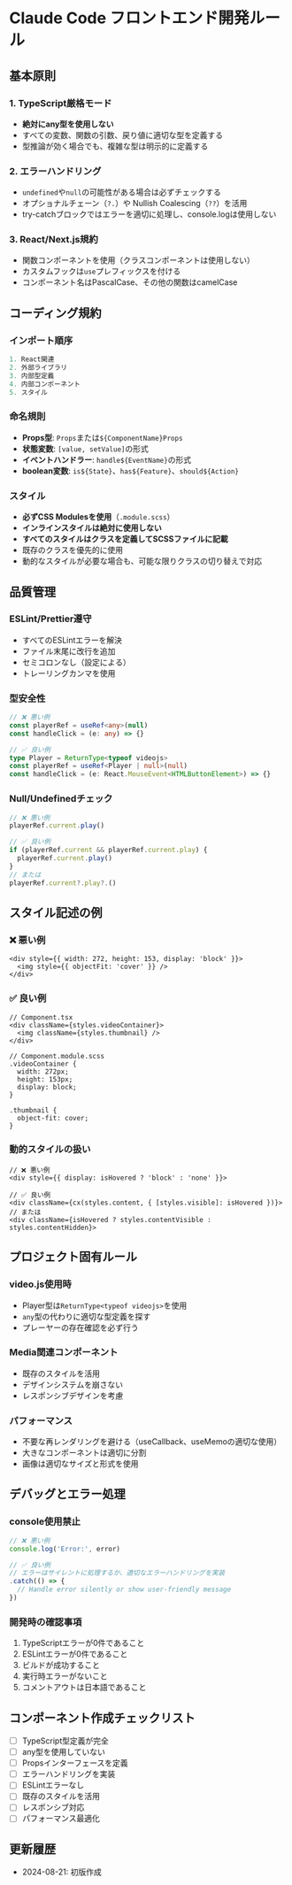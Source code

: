 # Claude Code フロントエンド開発ルール

## 基本原則

### 1. TypeScript厳格モード
- **絶対にany型を使用しない**
- すべての変数、関数の引数、戻り値に適切な型を定義する
- 型推論が効く場合でも、複雑な型は明示的に定義する

### 2. エラーハンドリング
- `undefined`や`null`の可能性がある場合は必ずチェックする
- オプショナルチェーン（`?.`）や Nullish Coalescing（`??`）を活用
- try-catchブロックではエラーを適切に処理し、console.logは使用しない

### 3. React/Next.js規約
- 関数コンポーネントを使用（クラスコンポーネントは使用しない）
- カスタムフックは`use`プレフィックスを付ける
- コンポーネント名はPascalCase、その他の関数はcamelCase

## コーディング規約

### インポート順序
```typescript
1. React関連
2. 外部ライブラリ
3. 内部型定義
4. 内部コンポーネント
5. スタイル
```

### 命名規則
- **Props型**: `Props`または`${ComponentName}Props`
- **状態変数**: `[value, setValue]`の形式
- **イベントハンドラー**: `handle${EventName}`の形式
- **boolean変数**: `is${State}`、`has${Feature}`、`should${Action}`

### スタイル
- **必ずCSS Modulesを使用**（`.module.scss`）
- **インラインスタイルは絶対に使用しない**
- **すべてのスタイルはクラスを定義してSCSSファイルに記載**
- 既存のクラスを優先的に使用
- 動的なスタイルが必要な場合も、可能な限りクラスの切り替えで対応

## 品質管理

### ESLint/Prettier遵守
- すべてのESLintエラーを解決
- ファイル末尾に改行を追加
- セミコロンなし（設定による）
- トレーリングカンマを使用

### 型安全性
```typescript
// ❌ 悪い例
const playerRef = useRef<any>(null)
const handleClick = (e: any) => {}

// ✅ 良い例
type Player = ReturnType<typeof videojs>
const playerRef = useRef<Player | null>(null)
const handleClick = (e: React.MouseEvent<HTMLButtonElement>) => {}
```

### Null/Undefinedチェック
```typescript
// ❌ 悪い例
playerRef.current.play()

// ✅ 良い例
if (playerRef.current && playerRef.current.play) {
  playerRef.current.play()
}
// または
playerRef.current?.play?.()
```

## スタイル記述の例

### ❌ 悪い例
```tsx
<div style={{ width: 272, height: 153, display: 'block' }}>
  <img style={{ objectFit: 'cover' }} />
</div>
```

### ✅ 良い例
```tsx
// Component.tsx
<div className={styles.videoContainer}>
  <img className={styles.thumbnail} />
</div>

// Component.module.scss
.videoContainer {
  width: 272px;
  height: 153px;
  display: block;
}

.thumbnail {
  object-fit: cover;
}
```

### 動的スタイルの扱い
```tsx
// ❌ 悪い例
<div style={{ display: isHovered ? 'block' : 'none' }}>

// ✅ 良い例
<div className={cx(styles.content, { [styles.visible]: isHovered })}>
// または
<div className={isHovered ? styles.contentVisible : styles.contentHidden}>
```

## プロジェクト固有ルール

### video.js使用時
- Player型は`ReturnType<typeof videojs>`を使用
- `any`型の代わりに適切な型定義を探す
- プレーヤーの存在確認を必ず行う

### Media関連コンポーネント
- 既存のスタイルを活用
- デザインシステムを崩さない
- レスポンシブデザインを考慮

### パフォーマンス
- 不要な再レンダリングを避ける（useCallback、useMemoの適切な使用）
- 大きなコンポーネントは適切に分割
- 画像は適切なサイズと形式を使用

## デバッグとエラー処理

### console使用禁止
```typescript
// ❌ 悪い例
console.log('Error:', error)

// ✅ 良い例
// エラーはサイレントに処理するか、適切なエラーハンドリングを実装
.catch(() => {
  // Handle error silently or show user-friendly message
})
```

### 開発時の確認事項
1. TypeScriptエラーが0件であること
2. ESLintエラーが0件であること
3. ビルドが成功すること
4. 実行時エラーがないこと
5. コメントアウトは日本語であること

## コンポーネント作成チェックリスト

- [ ] TypeScript型定義が完全
- [ ] any型を使用していない
- [ ] Propsインターフェースを定義
- [ ] エラーハンドリングを実装
- [ ] ESLintエラーなし
- [ ] 既存のスタイルを活用
- [ ] レスポンシブ対応
- [ ] パフォーマンス最適化

## 更新履歴
- 2024-08-21: 初版作成